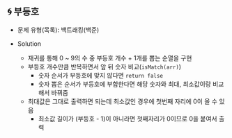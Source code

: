 ## 🌀 부등호

- 문제 유형(목록): 백트래킹(백준)

- Solution
  - 재귀를 통해 0 ~ 9의 수 중 부등호 개수 + 1개를 뽑는 순열을 구현
  - 부등호 개수만큼 반복하면서 앞 뒤 숫자 비교(`isMatch(arr)`)
    - 숫자 순서가 부등호에 맞지 않다면 `return false`
    - 숫자 뽑은 순서가 부등호에 부합한다면 해당 숫자와 최대, 최소값이랑 비교해서 바꿔줌
  - 최대값은 그대로 출력하면 되는데 최소값인 경우에 첫번째 자리에 0이 올 수 있음
    - 최소값 길이가 (부등호 - 1)이 아니라면 첫째자리가 0이므로 0을 붙여서 출력
